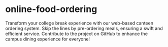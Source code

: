 # online-food-ordering
Transform your college break experience with our web-based canteen ordering system. Skip the lines by pre-ordering meals, ensuring a swift and efficient service. Contribute to the project on GitHub to enhance the campus dining experience for everyone!
